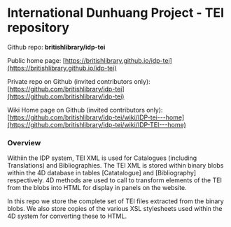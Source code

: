 # International Dunhuang Project - TEI repository

Github repo: **britishlibrary/idp-tei**

Public home page: [https://britishlibrary.github.io/idp-tei](https://britishlibrary.github.io/idp-tei)

Private repo on Github (invited contributors only): [https://github.com/britishlibrary/idp-tei](https://github.com/britishlibrary/idp-tei)

Wiki Home page on Github (invited contributors only): [https://github.com/britishlibrary/idp-tei/wiki/IDP-tei---home](https://github.com/britishlibrary/idp-tei/wiki/IDP-TEI---home)


### Overview
Withiin the IDP system, TEI XML is used for Catalogues (including Translations) and Bibliographies. The TEI XML is stored within binary blobs within the 4D database in tables [Catatalogue] and [Bibliography] respectively. 4D methods are used to call to transform elements of the TEI from the blobs into HTML for display in panels on the website.

In this repo we store the complete set of TEI files extracted from the binary blobs. We also store copies of the various XSL stylesheets used within the 4D system for converting these to HTML.
